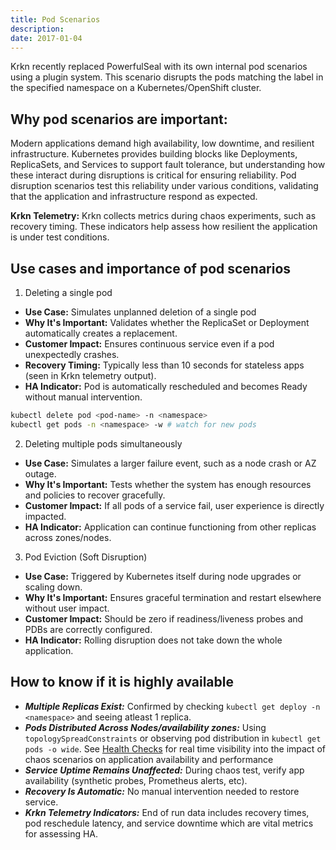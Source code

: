 ```yaml
---
title: Pod Scenarios
description: 
date: 2017-01-04
---
```


Krkn recently replaced PowerfulSeal with its own internal pod scenarios using a plugin system. This scenario disrupts the pods matching the label in the specified namespace on a Kubernetes/OpenShift cluster.

## Why pod scenarios are important: 

Modern applications demand high availability, low downtime, and resilient infrastructure. Kubernetes provides building blocks like Deployments, ReplicaSets, and Services to support fault tolerance, but understanding how these interact during disruptions is critical for ensuring reliability. Pod disruption scenarios test this reliability under various conditions, validating that the application and infrastructure respond as expected.

**Krkn Telemetry:** Krkn collects metrics during chaos experiments, such as recovery timing. These indicators help assess how resilient the application is under test conditions.

## Use cases and importance of pod scenarios

1. Deleting a single pod
- **Use Case:** Simulates unplanned deletion of a single pod
- **Why It's Important:** Validates whether the ReplicaSet or Deployment automatically creates a replacement.
- **Customer Impact:** Ensures continuous service even if a pod unexpectedly crashes.
- **Recovery Timing:** Typically less than 10 seconds for stateless apps (seen in Krkn telemetry output).
- **HA Indicator:** Pod is automatically rescheduled and becomes Ready without manual intervention.
 ```bash
kubectl delete pod <pod-name> -n <namespace>
kubectl get pods -n <namespace> -w # watch for new pods
```

2. Deleting multiple pods simultaneously
- **Use Case:** Simulates a larger failure event, such as a node crash or AZ outage.
- **Why It's Important:** Tests whether the system has enough resources and policies to recover gracefully.
- **Customer Impact:** If all pods of a service fail, user experience is directly impacted.
- **HA Indicator:** Application can continue functioning from other replicas across zones/nodes.

3. Pod Eviction (Soft Disruption)
- **Use Case:** Triggered by Kubernetes itself during node upgrades or scaling down.
- **Why It's Important:** Ensures graceful termination and restart elsewhere without user impact.
- **Customer Impact:** Should be zero if readiness/liveness probes and PDBs are correctly configured.
- **HA Indicator:** Rolling disruption does not take down the whole application.

## How to know if it is highly available 
- ***Multiple Replicas Exist:*** Confirmed by checking `kubectl get deploy -n <namespace>` and seeing atleast 1 replica.
- ***Pods Distributed Across Nodes/availability zones:*** Using `topologySpreadConstraints` or observing pod distribution in `kubectl get pods -o wide`. See [Health Checks](health-checks.md) for real time visibility into the impact of chaos scenarios on application availability and performance
- ***Service Uptime Remains Unaffected:*** During chaos test, verify app availability (synthetic probes, Prometheus alerts, etc).
- ***Recovery Is Automatic:*** No manual intervention needed to restore service.
- ***Krkn Telemetry Indicators:*** End of run data includes recovery times, pod reschedule latency, and service downtime which are vital metrics for assessing HA.